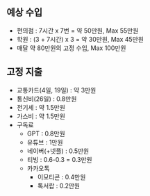 ## 예상 수입
- 편의점 : 7시간 x 7번 = 약 50만원, Max 55만원
- 학원 : (3 + 7시간) x 3 = 약 30만원, Max 45만원
- 매달 약 80만원의 고정 수입, Max 100만원

## 고정 지출
- 교통카드(4일, 19일) : 약 3만원
- 통신비(26일) : 0.8만원
- 전기세 : 약 1.5만원
- 가스비 : 약 1.5만원
- 구독료
	- GPT : 0.8만원
	- 유튜브 : 1만원
	- 네이버(+넷플) : 0.5만원
	- 티빙 : 0.6-0.3 = 0.3만원
	- 카카오톡
		- 이모티콘 : 0.4만원
		- 톡서랍 : 0.2만원